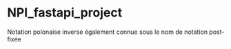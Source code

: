 # NPI_fastapi_project
Notation polonaise inverse également connue sous le nom de notation post-fixée
